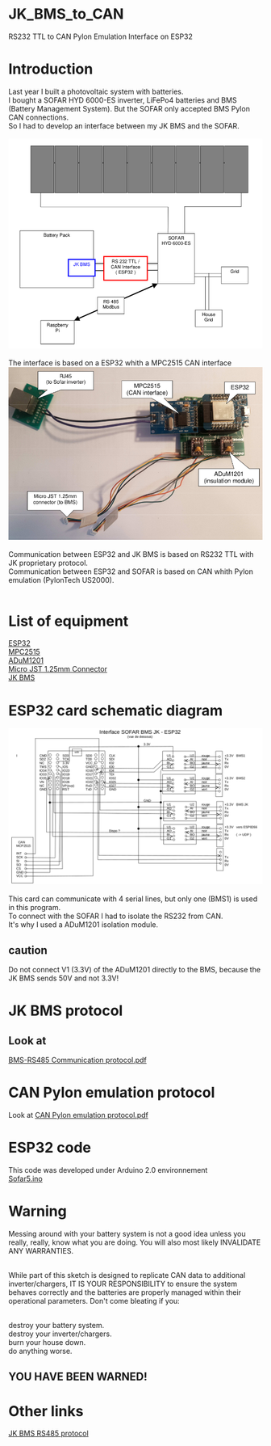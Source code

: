 # JK_BMS_to_CAN
RS232 TTL to CAN Pylon Emulation Interface on ESP32
# Introduction
Last year I built a photovoltaic system with batteries.<br>
I bought a SOFAR HYD 6000-ES inverter, LiFePo4 batteries and BMS (Battery Management System).
But the SOFAR only accepted BMS Pylon CAN connections. <br>
So I had to develop an interface between my JK BMS and the SOFAR. <br><br>
![Image](schema_install_photovoltaique_2.png) <br> <br>
The interface is based on a ESP32 whith a MPC2515 CAN interface <br>
![Image](carte_ESP32.png) <br> <br>
Communication between ESP32 and JK BMS is based on RS232 TTL with JK proprietary protocol. <br>
Communication between ESP32 and SOFAR is based on CAN whith Pylon emulation (PylonTech US2000). <br> <br>
# List of equipment
[ESP32](https://fr.aliexpress.com/item/1005006629784548.html)<br>
[MPC2515](https://fr.aliexpress.com/item/1005005223498304.html)<br>
[ADuM1201](https://fr.aliexpress.com/item/32815864904.html)<br>
[Micro JST 1.25mm Connector](https://fr.aliexpress.com/item/4001171710583.html)<br>
[JK BMS](https://fr.aliexpress.com/item/1005004590744267.html)<br>

# ESP32 card schematic diagram
![Image](Interface_SOFAR_JK_2.png) <br><br>
This card can communicate with 4 serial lines, but only one (BMS1) is used in this program.<br>
To connect with the SOFAR I had to isolate the RS232 from CAN.<br>
It's why I used a ADuM1201 isolation module.

## caution
Do not connect V1 (3.3V) of the ADuM1201 directly to the BMS, because the JK BMS sends 50V and not 3.3V! <br>

# JK BMS protocol
## Look at 
[BMS-RS485 Communication protocol.pdf](https://github.com/Bruno-Pau/JK_BMS_to_CAN/blob/main/BMS-RS485Communication%20protocol.pdf)<br>

# CAN Pylon emulation protocol
Look at [CAN Pylon emulation protocol.pdf](https://github.com/Bruno-Pau/JK_BMS_to_CAN/blob/main/CAN-Bus-protocol-PYLON-low-voltage-V1.2-20180408.pdf)<br>

# ESP32 code
This code was developed under Arduino 2.0 environnement <br>
[Sofar5.ino](https://github.com/Bruno-Pau/JK_BMS_to_CAN/blob/main/JkBms_Sofar5.ino) <br>

# Warning
Messing around with your battery system is not a good idea unless you really, really, know what you are doing. You will also most likely INVALIDATE ANY WARRANTIES.<br><br>

While part of this sketch is designed to replicate CAN data to additional inverter/chargers, IT IS YOUR RESPONSIBILITY to ensure the system behaves correctly and the batteries are properly managed within their operational parameters. Don't come bleating if you:<br><br>

destroy your battery system.<br>
destroy your inverter/chargers.<br>
burn your house down.<br>
do anything worse.<br>
## YOU HAVE BEEN WARNED!

# Other links
[JK BMS RS485 protocol](https://github.com/jblance/mpp-solar/issues/112) <br>

